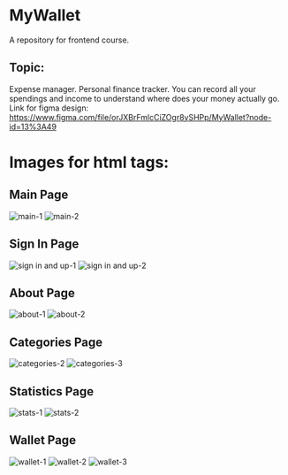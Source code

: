 # MyWallet
A repository for frontend course.<br>
## Topic:
Expense manager. Personal finance tracker. You can record all your spendings and income to understand where does your money actually go. <br>
Link for figma design: https://www.figma.com/file/orJXBrFmlcCiZOgr8ySHPp/MyWallet?node-id=13%3A49 <br>
# Images for html tags:<br>

## Main Page
![main-1](https://user-images.githubusercontent.com/48092813/116124112-8895f400-a6cc-11eb-8315-5de0b7ec9f74.png)
![main-2](https://user-images.githubusercontent.com/48092813/116124217-ae22fd80-a6cc-11eb-9e63-a1e2a531bc61.png)

## Sign In Page
![sign in and up-1](https://user-images.githubusercontent.com/48092813/116124292-c3982780-a6cc-11eb-8118-31d5b666a080.png)
![sign in and up-2](https://user-images.githubusercontent.com/48092813/116124344-d6126100-a6cc-11eb-92b1-61ffa1a78a1e.png)

## About Page
![about-1](https://user-images.githubusercontent.com/48092813/113211737-8fbd1400-927e-11eb-9dce-8ca023e38070.png)
![about-2](https://user-images.githubusercontent.com/48092813/113211882-bbd89500-927e-11eb-8032-7caefe333aa2.png)

## Categories Page
![categories-2](https://user-images.githubusercontent.com/48092813/116124417-f3472f80-a6cc-11eb-8a85-1e393564f5ec.png)
![categories-3](https://user-images.githubusercontent.com/48092813/116124458-fd692e00-a6cc-11eb-8959-07408a0a90c4.png)

## Statistics Page 
![stats-1](https://user-images.githubusercontent.com/48092813/113212136-0ce88900-927f-11eb-8233-bd50f2ae59a2.png)
![stats-2](https://user-images.githubusercontent.com/48092813/113212160-11ad3d00-927f-11eb-92ad-b3c0422f1076.png)

## Wallet Page
![wallet-1](https://user-images.githubusercontent.com/48092813/116124510-0eb23a80-a6cd-11eb-9454-827425692be8.png)
![wallet-2](https://user-images.githubusercontent.com/48092813/116124551-1d005680-a6cd-11eb-9000-ad853e1d6984.png)
![wallet-3](https://user-images.githubusercontent.com/48092813/116124608-2c7f9f80-a6cd-11eb-8cdf-63f2e0e147fc.png)

